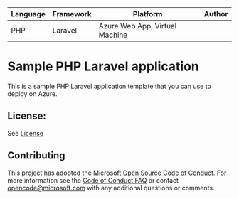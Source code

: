 | Language | Framework | Platform | Author |
| -------- | -------- |--------|--------|
| PHP | Laravel | Azure Web App, Virtual Machine| |


# Sample PHP Laravel application

This is a sample PHP Laravel application template that you can use to deploy on Azure.


## License:

See [License](#)

## Contributing

This project has adopted the [Microsoft Open Source Code of Conduct](https://opensource.microsoft.com/codeofconduct/). For more information see the [Code of Conduct FAQ](https://opensource.microsoft.com/codeofconduct/faq/) or contact [opencode@microsoft.com](mailto:opencode@microsoft.com) with any additional questions or comments.
